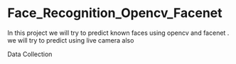 # Face_Recognition_Opencv_Facenet
In this project we will try to predict known faces using opencv and facenet .
we will try to predict using live camera also


Data Collection
